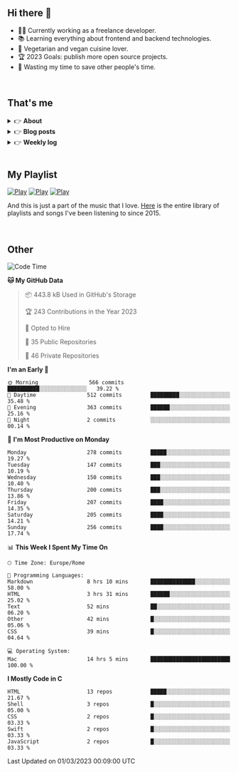 <h2>Hi there 👋</h2>

- 👨‍💻 Currently working as a freelance developer.
- :books: Learning everything about frontend and backend technologies.
- 🌱 Vegetarian and vegan cuisine lover.
- :trophy: 2023 Goals: publish more open source projects.
- :dart: Wasting my time to save other people's time.

<br>

## That's me
<!-- markdownlint-disable MD033 -->
<details>
    <summary>&#128073 <b>About</b></summary><br/>

<!-- BLOG-POST-LIST:START -->
- 👀 [About me](https://simonemargio.im/)
- 🧑‍💻 [Resume](https://simonemargio.im/resume/)
- 🤝 [Polywork](https://www.polywork.com/simonemargio)
<!-- BLOG-POST-LIST:END -->
</details>

<details>
    <summary>&#128073 <b>Blog posts</b></summary><br/>

<!-- BLOG-POST-LIST:START -->
- [LastPass](https://simonemargio.im/blog/lastpass/)
- [Apple Music](https://simonemargio.im/blog/applemusic/)
- [iCloud Keychain](https://simonemargio.im/blog/icloudkeychain/)
- [Digital legacy](https://simonemargio.im/blog/digitallegacy/)
- [Usability](https://simonemargio.im/blog/usability/)
- [Bitwarden](https://simonemargio.im/blog/bitwarden/)
- [About EXIF metadata](https://simonemargio.im/blog/aboutexifmetadata/)
- [Stop using whatsapp](https://simonemargio.im/blog/stopusingwhatsapp/)
- [Password Managers](https://simonemargio.im/blog/managepasswords/)
- [More](https://simonemargio.im/blog/page/2/)
<!-- BLOG-POST-LIST:END -->
</details>

<details>
    <summary>&#128073 <b>Weekly log</b></summary><br/>

<!-- BLOG-POST-LIST:START -->
- [February - 4° week](https://simonemargio.im/log/2022/february/4/)
- [February - 3° week](https://simonemargio.im/log/2022/february/3/)
<!-- BLOG-POST-LIST:END -->
</details>

<br>

## My Playlist
[![Play](https://user-images.githubusercontent.com/22590804/173320312-c6ff4952-2d80-4da0-bc86-1a49d009b4a7.jpg)](https://music.apple.com/it/playlist/juice/pl.u-mJy83A8tGBvZWA)
[![Play](https://user-images.githubusercontent.com/22590804/173320788-49695c90-a4c3-48b3-8ac5-f6f4b944955f.jpg)](https://music.apple.com/it/playlist/gym/pl.u-38oWWgbT3gryK0)
[![Play](https://user-images.githubusercontent.com/22590804/173321081-fd673357-e189-4e1d-bf6a-fc8048872de2.jpg)](https://music.apple.com/it/playlist/relax/pl.u-9N9LLp3u27KNLk)

And this is just a part of the music that I love. [Here](https://simonemargio.github.io/music/) is the entire library of playlists and songs I've been listening to since 2015.

<br>

## Other

<!--START_SECTION:waka-->
![Code Time](http://img.shields.io/badge/Code%20Time-412%20hrs%206%20mins-blue)

**🐱 My GitHub Data** 

> 📦 443.8 kB Used in GitHub's Storage 
 > 
> 🏆 243 Contributions in the Year 2023
 > 
> 💼 Opted to Hire
 > 
> 📜 35 Public Repositories 
 > 
> 🔑 46 Private Repositories 
 > 
**I'm an Early 🐤** 

```text
🌞 Morning                566 commits         ██████████░░░░░░░░░░░░░░░   39.22 % 
🌆 Daytime                512 commits         █████████░░░░░░░░░░░░░░░░   35.48 % 
🌃 Evening                363 commits         ██████░░░░░░░░░░░░░░░░░░░   25.16 % 
🌙 Night                  2 commits           ░░░░░░░░░░░░░░░░░░░░░░░░░   00.14 % 
```
📅 **I'm Most Productive on Monday** 

```text
Monday                   278 commits         █████░░░░░░░░░░░░░░░░░░░░   19.27 % 
Tuesday                  147 commits         ███░░░░░░░░░░░░░░░░░░░░░░   10.19 % 
Wednesday                150 commits         ███░░░░░░░░░░░░░░░░░░░░░░   10.40 % 
Thursday                 200 commits         ███░░░░░░░░░░░░░░░░░░░░░░   13.86 % 
Friday                   207 commits         ████░░░░░░░░░░░░░░░░░░░░░   14.35 % 
Saturday                 205 commits         ████░░░░░░░░░░░░░░░░░░░░░   14.21 % 
Sunday                   256 commits         ████░░░░░░░░░░░░░░░░░░░░░   17.74 % 
```


📊 **This Week I Spent My Time On** 

```text
🕑︎ Time Zone: Europe/Rome

💬 Programming Languages: 
Markdown                 8 hrs 10 mins       ██████████████░░░░░░░░░░░   58.00 % 
HTML                     3 hrs 31 mins       ██████░░░░░░░░░░░░░░░░░░░   25.02 % 
Text                     52 mins             ██░░░░░░░░░░░░░░░░░░░░░░░   06.20 % 
Other                    42 mins             █░░░░░░░░░░░░░░░░░░░░░░░░   05.06 % 
CSS                      39 mins             █░░░░░░░░░░░░░░░░░░░░░░░░   04.64 % 

💻 Operating System: 
Mac                      14 hrs 5 mins       █████████████████████████   100.00 % 
```

**I Mostly Code in C** 

```text
HTML                     13 repos            █████░░░░░░░░░░░░░░░░░░░░   21.67 % 
Shell                    3 repos             █░░░░░░░░░░░░░░░░░░░░░░░░   05.00 % 
CSS                      2 repos             █░░░░░░░░░░░░░░░░░░░░░░░░   03.33 % 
Swift                    2 repos             █░░░░░░░░░░░░░░░░░░░░░░░░   03.33 % 
JavaScript               2 repos             █░░░░░░░░░░░░░░░░░░░░░░░░   03.33 % 
```




 Last Updated on 01/03/2023 00:09:00 UTC
<!--END_SECTION:waka-->



